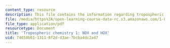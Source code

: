 ```yaml
---
content_type: resource
description: This file contains the information regarding tropospheric chemistry.
file: /media/https%3A/open-learning-course-data-rc.s3.amazonaws.com/1-84j-atmospheric-chemistry-fall-2013/74658b0113118f2dd3ae7bcba4dc2a47_MIT1_84JF13_Lec10_trop1.pdf
file_type: application/pdf
resourcetype: Document
title: 'Tropospheric chemistry 1: NOX and HOX'
uid: 74658b01-1311-8f2d-d3ae-7bcba4dc2a47
---
```

